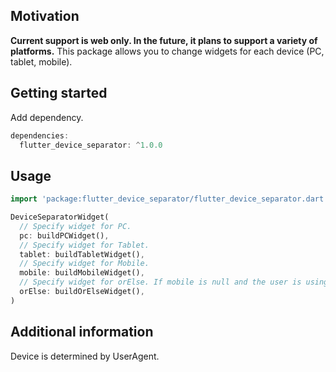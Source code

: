 ## Motivation

**Current support is web only. In the future, it plans to support a variety of platforms.**
This package allows you to change widgets for each device (PC, tablet, mobile).

## Getting started

Add dependency.

```dart
dependencies:
  flutter_device_separator: ^1.0.0
```

## Usage

```dart
import 'package:flutter_device_separator/flutter_device_separator.dart';

DeviceSeparatorWidget(
  // Specify widget for PC.
  pc: buildPCWidget(),
  // Specify widget for Tablet.
  tablet: buildTabletWidget(),
  // Specify widget for Mobile.
  mobile: buildMobileWidget(),
  // Specify widget for orElse. If mobile is null and the user is using mobile, display this widget.
  orElse: buildOrElseWidget(),
)
```

## Additional information

Device is determined by UserAgent.
